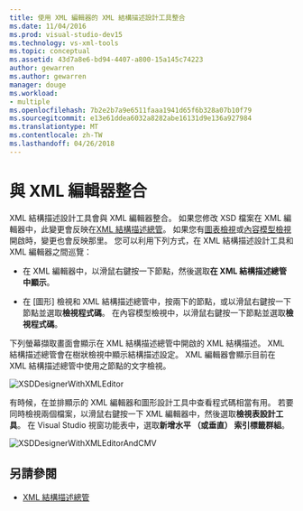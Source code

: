 ```yaml
---
title: 使用 XML 編輯器的 XML 結構描述設計工具整合
ms.date: 11/04/2016
ms.prod: visual-studio-dev15
ms.technology: vs-xml-tools
ms.topic: conceptual
ms.assetid: 43d7a8e6-bd94-4407-a800-15a145c74223
author: gewarren
ms.author: gewarren
manager: douge
ms.workload:
- multiple
ms.openlocfilehash: 7b2e2b7a9e6511faaa1941d65f6b328a07b10f79
ms.sourcegitcommit: e13e61ddea6032a8282abe16131d9e136a927984
ms.translationtype: MT
ms.contentlocale: zh-TW
ms.lasthandoff: 04/26/2018
---
```

# <a name="integration-with-xml-editor"></a>與 XML 編輯器整合

XML 結構描述設計工具會與 XML 編輯器整合。 如果您修改 XSD 檔案在 XML 編輯器中，此變更會反映在[XML 結構描述總管](../xml-tools/xml-schema-explorer.md)。 如果您有[圖表檢視](../xml-tools/graph-view.md)或[內容模型檢視](../xml-tools/content-model-view.md)開啟時，變更也會反映那里。 您可以利用下列方式，在 XML 結構描述設計工具和 XML 編輯器之間巡覽：

-   在 XML 編輯器中，以滑鼠右鍵按一下節點，然後選取**在 XML 結構描述總管中顯示**。

-   在 [圖形] 檢視和 XML 結構描述總管中，按兩下的節點，或以滑鼠右鍵按一下節點並選取**檢視程式碼**。 在內容模型檢視中，以滑鼠右鍵按一下節點並選取**檢視程式碼**。

下列螢幕擷取畫面會顯示在 XML 結構描述總管中開啟的 XML 結構描述。 XML 結構描述總管會在樹狀檢視中顯示結構描述設定。 XML 編輯器會顯示目前在 XML 結構描述總管中使用之節點的文字檢視。

![XSDDesignerWithXMLEditor](../xml-tools/media/xsddesignerwithxmleditor.gif)

有時候，在並排顯示的 XML 編輯器和圖形設計工具中查看程式碼相當有用。 若要同時檢視兩個檔案，以滑鼠右鍵按一下 XML 編輯器中，然後選取**檢視表設計工具**。 在 Visual Studio 視窗功能表中，選取**新增水平 （或垂直） 索引標籤群組**。

![XSDDesignerWithXMLEditorAndCMV](../xml-tools/media/xsddesignerwithxmleditorandcmv.gif)

## <a name="see-also"></a>另請參閱

- [XML 結構描述總管](../xml-tools/xml-schema-explorer.md)